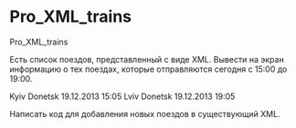 # Pro_XML_trains
Pro_XML_trains

Есть список поездов, представленный с виде XML. Вывести на экран информацию о тех поездах, которые
отправляются сегодня с 15:00 до 19:00.

<?xml version="1.0" encoding="UTF-8"?>
<trains>
<train id=“1”>
<from>Kyiv</from>
<to>Donetsk</to>
<date>19.12.2013</date>
<departure>15:05</departure>
</train>
<train id=“2”>
<from>Lviv</from>
<to>Donetsk</to>
<date>19.12.2013</date>
<departure>19:05</departure>
</train>
</trains>

Написать код для добавления новых поездов в существующий XML.
